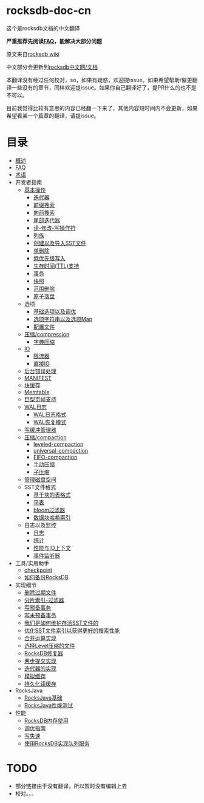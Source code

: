 # rocksdb-doc-cn

这个是rocksdb文档的中文翻译

**严重推荐先阅读[FAQ](doc/RocksDB-FAQ.md)，能解决大部分问题**

原文来自[rocksdb wiki](https://github.com/facebook/rocksdb/wiki)

中文部分会更新到[rocksdb中文网/文档](https://rocksdb.org.cn/doc.html)

本翻译没有经过任何校对，so，如果有疑惑，欢迎提issue。如果希望帮助/催更翻译一些没有的章节，同样欢迎提issue。如果你自己翻译好了，提PR什么的也不是不可以。

目前我觉得比较有意思的内容已经翻一下来了，其他内容短时间内不会更新，如果希望看某一个篇章的翻译，请提issue。

# 目录

- [概述](doc/OverView.md)
- [FAQ](doc/RocksDB-FAQ.md)
- [术语](doc/Terminology.md) 
- 开发者指南
	- [基本操作](doc/Basic-Operations.md)
		- [迭代器](doc/Iterator.md)
		- [前缀搜索](doc/Prefix-seek.md)
		- [向前搜索](doc/SeekForPrev.md)
		- [尾部迭代器](doc/Tailing-Iterator.md)
		- [读-修改-写操作符](doc/Merge-Operator.md)
        - [列族](doc/Column-Families.md)
        - [创建以及导入SST文件](doc/Creating-and-Ingesting-SST-files.md)
        - [单删除](doc/Single-Delete.md)
        - [低优先级写入](doc/Low-Priority-Write.md)
        - [生存时间(TTL)支持](doc/Time-to-Live.md)
        - [事务](doc/Transactions.md)
        - [快照](doc/Snapshot.md)
        - [范围删除](doc/DeleteRange.md)
        - [原子落盘](doc/Atomic-flush.md)
	- 选项
		- [基础选项以及调优](doc/Setup-Options-and-Basic-Tuning.md)
		- [选项字符串以及选项Map](doc/Option-String-and-Option-Map.md)
		- [配置文件](doc/RocksDB-Options-File.md)
    - [压缩/compression](doc/Compression.md)
        - [字典压缩](doc/Dictionary-Compression.md)
    - [IO](doc/IO.md)
        - [限流器](doc/Rate-Limiter.md)
        - [直接IO](doc/Direct-IO.md)
    - [后台错误处理](doc/Background-Error-Handling.md)
    - [MANIFEST](doc/MANIFEST.md)
    - [块缓存](doc/Block-Cache.md)
    - [Memtable](doc/MemTable.md)
    - [巨型页帧支持](doc/Allocating-Some-Indexes-and-Bloom-Filters-using-Huge-Page-TLB.md)
    - [WAL日志](doc/Write-Ahead-Log.md)
        - [WAL日志格式](doc/Write-Ahead-Log-File-Format.md)
        - [WAL恢复模式](doc/WAL-Recovery-Modes.md)
    - [写缓冲管理器](doc/Write-Buffer-Manager.md)
    - [压缩/compaction](doc/Compaction.md)
        - [leveled-compaction](doc/Leveled-Compaction.md)
        - [universal-compaction](doc/Universal-Compaction.md)
        - [FIFO-compaction](doc/FIFO-compaction-style.md)
        - [手动压缩](doc/Manual-Compaction.md)
        - [子压缩](doc/Sub-Compaction.md)
    - [管理磁盘空间](doc/Managing-Disk-Space-Utilization.md)
    - SST文件格式
        - [基于块的表格式](doc/Rocksdb-BlockBasedTable-Format.md)
        - [平表](doc/PlainTable-Format.md)
        - [bloom过滤器](doc/RocksDB-Bloom-Filter.md)
        - [数据块哈希索引](doc/Data-Block-Hash-Index.md)
    - 日志以及监控
        - [日志](doc/Logger.md)
        - [统计](doc/Statistics.md)
        - [性能与IO上下文](doc/Perf-Context-and-IO-Stats-Context.md)
        - [事件监听器](doc/EventListener.md)
- 工具/实用助手
    - [checkpoint](doc/Checkpoints.md)
    - [如何备份RocksDB](doc/How-to-backup-RocksDB%3F.md)
- 实现细节
    - [删除过期文件](doc/Delete-Stale-Files.md)
    - [分片索引-过滤器](doc/Partitioned-Index-Filters.md)
    - [写预备事务](doc/WritePrepared-Transactions.md)
    - [写未预备事务](doc/WriteUnprepared-Transactions.md)
    - [我们是如何维护存活SST文件的](doc/How-we-keep-track-of-live-SST-files.md)
    - [优化SST文件索引以获得更好的搜索性能](doc/Indexing-SST-Files-for-Better-Lookup-Performance.md)
    - [合并运算实现](doc/Merge-Operator-Implementation.md)
    - [选择Level压缩的文件](doc/Choose-Level-Compaction-Files.md)
    - [RocksDB修复器](doc/RocksDB-Repairer.md)
    - [两步提交实现](doc/Two-Phase-Commit-Implementation.md)
    - [迭代器的实现](doc/Iterator-Implementation.md)
    - [模拟缓存](doc/Simulation-Cache.md)
    - [持久化读缓存](doc/Persistent-Read-Cache.md)
- RocksJava
    - [RocksJava基础](doc/RocksJava-Basics.md)
    - [RocksJava性能测试](doc/RocksJava-Performance-on-Flash-Storage.md)
- 性能
    - [RocksDB内存使用](doc/Memory-usage-in-RocksDB.md)
    - [调优指南](doc/RocksDB-Tuning-Guide.md)
    - [写失速](doc/Write-Stalls.md)
    - [使用RocksDB实现队列服务](doc/Implement-Queue-Service-Using-RocksDB.md)

# TODO

- 部分链接由于没有翻译，所以暂时没有编辑上去
- 校对。。。

